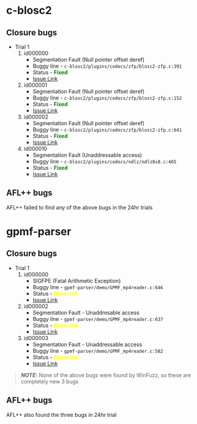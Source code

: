 # c-blosc2

## Closure bugs
- Trial 1 
    1. id000000
        - Segmentation Fault (Null pointer offset deref)
        - Buggy line - `c-blosc2/plugins/codecs/zfp/blosc2-zfp.c:391`
        - Status - <span style="color:green">**Fixed**</span>
        - [Issue Link](https://github.com/Blosc/c-blosc2/issues/519)
    2. id000001
        - Segmentation Fault (Null pointer offset deref)
        - Buggy line - `c-blosc2/plugins/codecs/zfp/blosc2-zfp.c:152`
        - Status - <span style="color:green">**Fixed**</span>
        - [Issue Link](https://github.com/Blosc/c-blosc2/issues/520)
    3. id000002
        - Segmentation Fault (Null pointer offset deref)
        - Buggy line - `c-blosc2/plugins/codecs/zfp/blosc2-zfp.c:641`
        - Status - <span style="color:green">**Fixed**</span>
        - [Issue Link](https://github.com/Blosc/c-blosc2/issues/521)
    4. id000010
        - Segmentation Fault (Unaddressable access)
        - Buggy line - `c-blosc2/plugins/codecs/ndlz/ndlz8x8.c:465`
        - Status - <span style="color:green">**Fixed**</span>
        - [Issue Link](https://github.com/Blosc/c-blosc2/issues/522)

## AFL++ bugs
AFL++ failed to find any of the above bugs in the 24hr trials

# gpmf-parser

## Closure bugs
- Trial 1
    1. id000000
        - SIGFPE (Fatal Arithmetic Exception)
        - Buggy line - `gpmf-parser/demo/GPMF_mp4reader.c:646`
        - Status - <span style="color:yellow">**Reported**</span>
        - [Issue Link](https://github.com/gopro/gpmf-parser/issues/177)
    2. id000002
        - Segmentation Fault - Unaddresable access
        - Buggy line - `gpmf-parser/demo/GPMF_mp4reader.c:637`
        - Status - <span style="color:yellow">**Reported**</span>
        - [Issue Link](https://github.com/gopro/gpmf-parser/issues/178)
    3. id000003
        - Segmentation Fault - Unaddressable access
        - Buggy line - `gpmf-parser/demo/GPMF_mp4reader.c:582`
        - Status - <span style="color:yellow">**Reported**</span>
        - [Issue Link](https://github.com/gopro/gpmf-parser/issues/179)

> **_NOTE:_**  None of the above bugs were found by WinFuzz, so these are completely new 3 bugs

## AFL++ bugs
AFL++ also found the three bugs in 24hr trial
